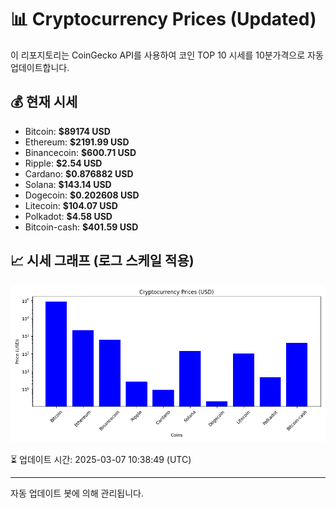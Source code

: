 
# 📊 Cryptocurrency Prices (Updated)

이 리포지토리는 CoinGecko API를 사용하여 코인 TOP 10 시세를 10분가격으로 자동 업데이트합니다.

## 💰 현재 시세
- Bitcoin: **$89174 USD**
- Ethereum: **$2191.99 USD**
- Binancecoin: **$600.71 USD**
- Ripple: **$2.54 USD**
- Cardano: **$0.876882 USD**
- Solana: **$143.14 USD**
- Dogecoin: **$0.202608 USD**
- Litecoin: **$104.07 USD**
- Polkadot: **$4.58 USD**
- Bitcoin-cash: **$401.59 USD**

## 📈 시세 그래프 (로그 스케일 적용)
![Crypto Prices](crypto_prices.png)

⏳ 업데이트 시간: 2025-03-07 10:38:49 (UTC)

---
자동 업데이트 봇에 의해 관리됩니다.
